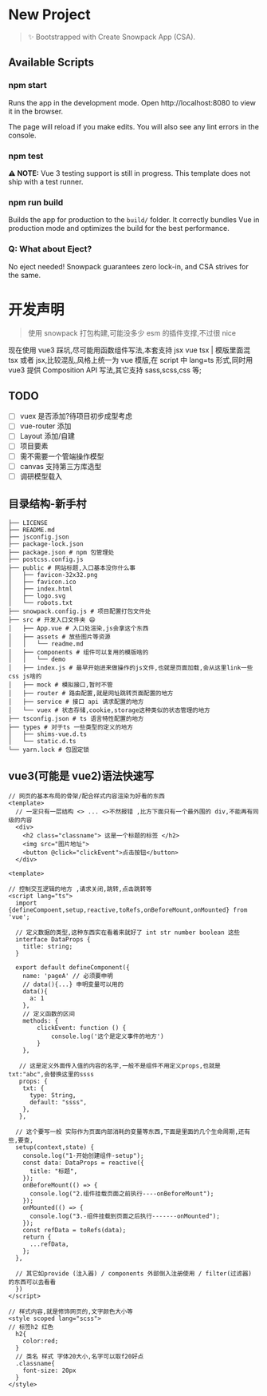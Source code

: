 # New Project

> ✨ Bootstrapped with Create Snowpack App (CSA).

## Available Scripts

### npm start

Runs the app in the development mode.
Open http://localhost:8080 to view it in the browser.

The page will reload if you make edits.
You will also see any lint errors in the console.

### npm test

**⚠️ NOTE:** Vue 3 testing support is still in progress. This template does not ship with a test runner.

### npm run build

Builds the app for production to the `build/` folder.
It correctly bundles Vue in production mode and optimizes the build for the best performance.

### Q: What about Eject?

No eject needed! Snowpack guarantees zero lock-in, and CSA strives for the same.

# 开发声明

> 使用 snowpack 打包构建,可能没多少 esm 的插件支撑,不过很 nice

现在使用 vue3 踩坑,尽可能用函数组件写法,本套支持 jsx vue tsx | 模版里面混 tsx 或者 jsx,比较混乱,风格上统一为 vue 模版,在 script 中 lang=ts 形式,同时用 vue3 提供 Composition API 写法,其它支持 sass,scss,css 等;

## TODO

- [ ] vuex 是否添加?待项目初步成型考虑
- [ ] vue-router 添加
- [ ] Layout 添加/自建
- [ ] 项目要素
- [ ] 需不需要一个管端操作模型
- [ ] canvas 支持第三方库选型
- [ ] 调研模型载入

## 目录结构-新手村

```shell
├── LICENSE
├── README.md
├── jsconfig.json
├── package-lock.json
├── package.json # npm 包管理处
├── postcss.config.js
├── public # 网站标题,入口基本没你什么事
│   ├── favicon-32x32.png
│   ├── favicon.ico
│   ├── index.html
│   ├── logo.svg
│   └── robots.txt
├── snowpack.config.js # 项目配置打包文件处
├── src # 开发入口文件夹 😄
│   ├── App.vue # 入口处渲染,js会拿这个东西
│   ├── assets # 放些图片等资源
│   │   └── readme.md
│   ├── components # 组件可以复用的模版啥的
│   │   └── demo
│   ├── index.js # 最早开始进来做操作的js文件,也就是页面加载,会从这里link一些css js啥的
│   ├── mock # 模拟接口,暂时不管
│   ├── router # 路由配置,就是网址跳转页面配置的地方
│   ├── service # 接口 api 请求配置的地方
│   └── vuex # 状态存储,cookie,storage这种类似的状态管理的地方
├── tsconfig.json # ts 语言特性配置的地方
├── types # 对于ts 一些类型的定义的地方
│   ├── shims-vue.d.ts
│   └── static.d.ts
└── yarn.lock # 包固定锁
```

## vue3(可能是 vue2)语法快速写

```Vue
// 网页的基本布局的骨架/配合样式内容渲染为好看的东西
<template>
  // 一定只有一层结构 <> ... <>不然报错 ,比方下面只有一个最外围的 div,不能再有同级的内容
  <div>
    <h2 class="classname"> 这是一个标题的标签 </h2>
    <img src="图片地址">
    <button @click="clickEvent">点击按钮</button>
  </div>

<template>

// 控制交互逻辑的地方 ,请求关闭,跳转,点击跳转等
<script lang="ts">
  import {defineCompoent,setup,reactive,toRefs,onBeforeMount,onMounted} from 'vue';

  // 定义数据的类型,这种东西实在看着来就好了 int str number boolean 这些
  interface DataProps {
    title: string;
  }

  export default defineComponent({
    name: 'pageA' // 必须要申明
    // data(){...} 申明变量可以用的
    data(){
      a: 1
    },
    // 定义函数的区间
    methods: {
        clickEvent: function () {
            console.log('这个是定义事件的地方')
        }
    },
    
   // 这是定义外面传入值的内容的名字,一般不是组件不用定义props,也就是 txt:"abc",会替换这里的ssss
   props: {
    txt: {
      type: String,
      default: "ssss",
    },
   },
  
  // 这个要写一般 实际作为页面内部消耗的变量等东西,下面是里面的几个生命周期,还有些,要查,
  setup(context,state) {
    console.log("1-开始创建组件-setup");
    const data: DataProps = reactive({
      title: "标题",
    });
    onBeforeMount(() => {
      console.log("2.组件挂载页面之前执行----onBeforeMount");
    });
    onMounted(() => {
      console.log("3.-组件挂载到页面之后执行-------onMounted");
    });
    const refData = toRefs(data);
    return {
      ...refData,
    };
  },
  
  // 其它如provide (注入器) / components 外部倒入注册使用 / filter(过滤器) 的东西可以去看看
  })
</script>

// 样式内容,就是修饰网页的,文字颜色大小等
<style scoped lang="scss">
// 标签h2 红色
  h2{
    color:red;
  }
  // 类名 样式 字体20大小,名字可以取f20好点
  .classname{
    font-size: 20px
  }
</style>

```
